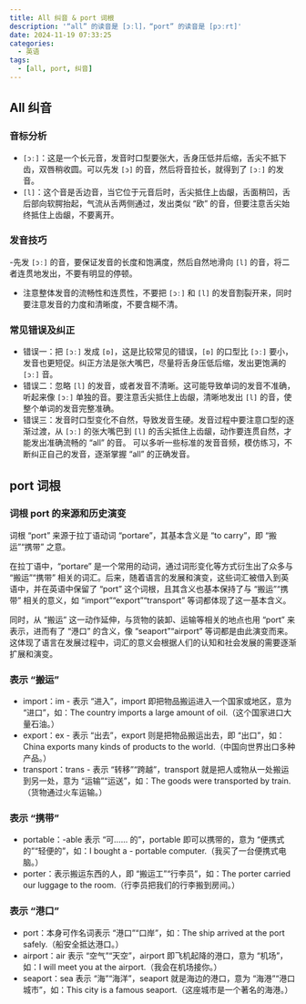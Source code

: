 ```yaml
---
title: All 纠音 & port 词根
description: '“all” 的读音是 [ɔːl]，“port” 的读音是 [pɔːrt]'
date: 2024-11-19 07:33:25
categories:
  - 英语
tags:
  - [all, port, 纠音]
---
```


## All 纠音

### 音标分析

- `[ɔː]`：这是一个长元音，发音时口型要张大，舌身压低并后缩，舌尖不抵下齿，双唇稍收圆。可以先发 `[ɔ]` 的音，然后将音拉长，就得到了 `[ɔː]` 的发音。
- `[l]`：这个音是舌边音，当它位于元音后时，舌尖抵住上齿龈，舌面稍凹，舌后部向软腭抬起，气流从舌两侧通过，发出类似 “欧” 的音，但要注意舌尖始终抵住上齿龈，不要离开。

### 发音技巧

-先发 `[ɔː]` 的音，要保证发音的长度和饱满度，然后自然地滑向 `[l]` 的音，将二者连贯地发出，不要有明显的停顿。
- 注意整体发音的流畅性和连贯性，不要把 `[ɔː]` 和 `[l]` 的发音割裂开来，同时要注意发音的力度和清晰度，不要含糊不清。

### 常见错误及纠正

- 错误一：把 `[ɔː]` 发成 `[ɒ]`，这是比较常见的错误，`[ɒ]` 的口型比 `[ɔː]` 要小，发音也更短促。纠正方法是张大嘴巴，尽量将舌身压低后缩，发出更饱满的 `[ɔː]` 音。
- 错误二：忽略 `[l]` 的发音，或者发音不清晰。这可能导致单词的发音不准确，听起来像 `[ɔː]` 单独的音。要注意舌尖抵住上齿龈，清晰地发出 `[l]` 的音，使整个单词的发音完整准确。
- 错误三：发音时口型变化不自然，导致发音生硬。发音过程中要注意口型的逐渐过渡，从 `[ɔː]` 的张大嘴巴到 `[l]` 的舌尖抵住上齿龈，动作要连贯自然，才能发出准确流畅的 “all” 的音。
可以多听一些标准的发音音频，模仿练习，不断纠正自己的发音，逐渐掌握 “all” 的正确发音。

## port 词根


### 词根 port 的来源和历史演变

词根 “port” 来源于拉丁语动词 “portare”，其基本含义是 “to carry”，即 “搬运”“携带” 之意。

在拉丁语中，“portare” 是一个常用的动词，通过词形变化等方式衍生出了众多与 “搬运”“携带” 相关的词汇。后来，随着语言的发展和演变，这些词汇被借入到英语中，并在英语中保留了 “port” 这个词根，且其含义也基本保持了与 “搬运”“携带” 相关的意义，如 “import”“export”“transport” 等词都体现了这一基本含义。

同时，从 “搬运” 这一动作延伸，与货物的装卸、运输等相关的地点也用 “port” 来表示，进而有了 “港口” 的含义，像 “seaport”“airport” 等词都是由此演变而来。这体现了语言在发展过程中，词汇的意义会根据人们的认知和社会发展的需要逐渐扩展和演变。

### 表示 “搬运”

- import：im - 表示 “进入”，import 即把物品搬运进入一个国家或地区，意为 “进口”，如：The country imports a large amount of oil.（这个国家进口大量石油。）
- export：ex - 表示 “出去”，export 则是把物品搬运出去，即 “出口”，如：China exports many kinds of products to the world.（中国向世界出口多种产品。）
- transport：trans - 表示 “转移”“跨越”，transport 就是把人或物从一处搬运到另一处，意为 “运输”“运送”，如：The goods were transported by train.（货物通过火车运输。）

### 表示 “携带”

- portable：-able 表示 “可…… 的”，portable 即可以携带的，意为 “便携式的”“轻便的”，如：I bought a - portable computer.（我买了一台便携式电脑。）
- porter：表示搬运东西的人，即 “搬运工”“行李员”，如：The porter carried our luggage to the room.（行李员把我们的行李搬到房间。）

### 表示 “港口”

- port：本身可作名词表示 “港口”“口岸”，如：The ship arrived at the port safely.（船安全抵达港口。）
- airport：air 表示 “空气”“天空”，airport 即飞机起降的港口，意为 “机场”，如：I will meet you at the airport.（我会在机场接你。）
- seaport：sea 表示 “海”“海洋”，seaport 就是海边的港口，意为 “海港”“港口城市”，如：This city is a famous seaport.（这座城市是一个著名的海港。）
